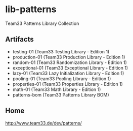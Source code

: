 # lib-patterns
Team33 Patterns Library Collection

## Artifacts

* testing-01 (Team33 Testing Library - Edition 1)
* production-01 (Team33 Production Library - Edition 1)
* random-01 (Team33 Randomization Library - Edition 1)
* exceptional-01 (Team33 Exceptional Library - Edition 1)
* lazy-01 (Team33 Lazy Initialization Library - Edition 1)
* pooling-01 (Team33 Pooling Library - Edition 1)
* properties-01 (Team33 Properties Library - Edition 1)
* math-01 (Team33 Math Library - Edition 1)
* patterns-bom (Team33 Patterns Library BOM)

## Home

http://www.team33.de/dev/patterns/
